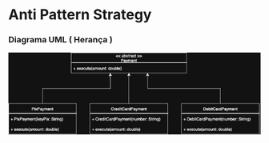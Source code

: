 # Anti Pattern Strategy

### Diagrama UML ( Herança )

![UML do Strategy](assets/uml_ant_pattern_strategy.drawio.png)